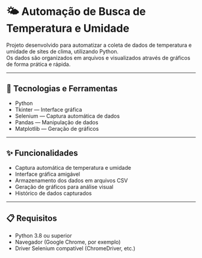 <h1>🌤️ Automação de Busca de Temperatura e Umidade</h1>

<p>Projeto desenvolvido para automatizar a coleta de dados de temperatura e umidade de sites de clima, utilizando Python.<br>
Os dados são organizados em arquivos e visualizados através de gráficos de forma prática e rápida.</p>

<hr>

<h2>🧰 Tecnologias e Ferramentas</h2>
<ul>
  <li>Python</li>
  <li>Tkinter — Interface gráfica</li>
  <li>Selenium — Captura automática de dados</li>
  <li>Pandas — Manipulação de dados</li>
  <li>Matplotlib — Geração de gráficos</li>
</ul>

<hr>

<h2>✨ Funcionalidades</h2>
<ul>
  <li>Captura automática de temperatura e umidade</li>
  <li>Interface gráfica amigável</li>
  <li>Armazenamento dos dados em arquivos CSV</li>
  <li>Geração de gráficos para análise visual</li>
  <li>Histórico de dados capturados</li>
</ul>

<hr>

<h2>📋 Requisitos</h2>
<ul>
  <li>Python 3.8 ou superior</li>
  <li>Navegador (Google Chrome, por exemplo)</li>
  <li>Driver Selenium compatível (ChromeDriver, etc.)</li>
</ul>

